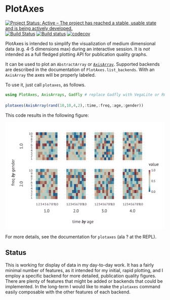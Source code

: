# PlotAxes

[![Project Status: Active – The project has reached a stable, usable state and is being actively developed.](https://www.repostatus.org/badges/latest/active.svg)](https://www.repostatus.org/#active)
[![Build Status](https://travis-ci.org/haberdashPI/PlotAxes.jl.svg?branch=master)](https://travis-ci.org/haberdashPI/PlotAxes.jl)
[![Build status](https://ci.appveyor.com/api/projects/status/52duehasqjvedj0x/branch/master?svg=true)](https://ci.appveyor.com/project/haberdashPI/plotaxes-jl/branch/master)
[![codecov](https://codecov.io/gh/haberdashPI/PlotAxes.jl/branch/master/graph/badge.svg)](https://codecov.io/gh/haberdashPI/PlotAxes.jl)

PlotAxes is intended to simplify the visualization of medium dimensional data
(e.g. 4-5 dimensions max) during an interactive session. It is *not*
intended as a full fledged plotting API for publication quality graphs.

It can be used to plot an `AbstractArray` or
[`AxisArray`](https://github.com/JuliaArrays/AxisArrays.jl). Supported
backends are described in the documentation of `PlotAxes.list_backends`. With
an `AxisArray` the axes will be properly labeled.

To use it, just call `plotaxes`, as follows.

```julia
using PlotAxes, AxisArrays, Gadfly # replace Gadfly with VegaLite or RCall as desired

plotaxes(AxisArray(rand(10,10,4,2),:time,:freq,:age,:gender))
```

This code results in the following figure:

![2x5 heat map plots of random values](example.png)

For more details, see the documentation for `plotaxes` (ala ? at the REPL).

## Status

This is working for display of data in my day-to-day work. It has a fairly
minimal number of features, as it intended for my initial, rapid plotting,
and I employ a specific backend for more detailed, publication quality
figures. There are plenty of features that might be added or backends that
could be implemented. In the long-term I would like to make the `plotaxes`
command easily composable with the other features of each backend.
